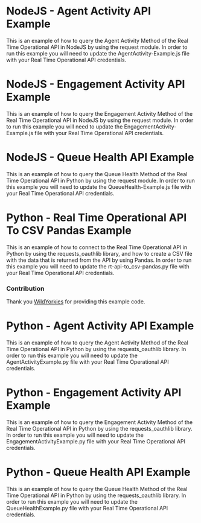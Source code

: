 # NodeJS - Agent Activity API Example
This is an example of how to query the Agent Activity Method of the Real Time Operational API in NodeJS by using the request module. In order to run this example you will need to update the AgentActivity-Example.js file with your Real Time Operational API credentials.

# NodeJS - Engagement Activity API Example
This is an example of how to query the Engagement Activity Method of the Real Time Operational API in NodeJS by using the request module. In order to run this example you will need to update the EngagementActivity-Example.js file with your Real Time Operational API credentials.

# NodeJS - Queue Health API Example
This is an example of how to query the Queue Health Method of the Real Time Operational API in Python by using the request module. In order to run this example you will need to update the QueueHealth-Example.js file with your Real Time Operational API credentials.

# Python - Real Time Operational API To CSV Pandas Example
This is an example of how to connect to the Real Time Operational API in Python by using the requests_oauthlib library, and how to create a CSV file with the data that is returned from the API by using Pandas. In order to run this example you will need to update the rt-api-to_csv-pandas.py file with your Real Time Operational API credentials.

### Contribution 
Thank you [WildYorkies](https://github.com/WildYorkies) for providing this example code.

# Python - Agent Activity API Example
This is an example of how to query the Agent Activity Method of the Real Time Operational API in Python by using the requests_oauthlib library. In order to run this example you will need to update the AgentActivityExample.py file with your Real Time Operational API credentials.

# Python - Engagement Activity API Example
This is an example of how to query the Engagement Activity Method of the Real Time Operational API in Python by using the requests_oauthlib library. In order to run this example you will need to update the EngagementActivityExample.py file with your Real Time Operational API credentials.

# Python - Queue Health API Example
This is an example of how to query the Queue Health Method of the Real Time Operational API in Python by using the requests_oauthlib library. In order to run this example you will need to update the QueueHealthExample.py file with your Real Time Operational API credentials.